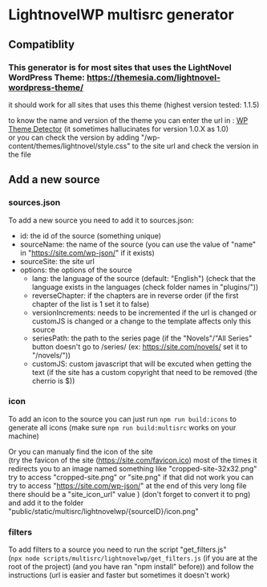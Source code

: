 # LightnovelWP multisrc generator

## Compatiblity

### This generator is for most sites that uses the LightNovel WordPress Theme: https://themesia.com/lightnovel-wordpress-theme/

it should work for all sites that uses this theme (highest version tested: 1.1.5)

to know the name and version of the theme you can enter the url in : [WP Theme Detector](https://www.wpthemedetector.com)
(it sometimes hallucinates for version 1.0.X as 1.0) \
or you can check the version by adding "/wp-content/themes/lightnovel/style.css"
to the site url and check the version in the file

## Add a new source

### sources.json

To add a new source you need to add it to sources.json:

- id: the id of the source (something unique)
- sourceName: the name of the source (you can use the value of "name" in "https://site.com/wp-json/" if it exists)
- sourceSite: the site url
- options: the options of the source
  - lang: the language of the source (default: "English") (check that the language
    exists in the languages (check folder names in "plugins/"))
  - reverseChapter: if the chapters are in reverse order
    (if the first chapter of the list is 1 set it to false)
  - versionIncrements: needs to be incremented if the url is changed or customJS
    is changed or a change to the template affects only this source
  - seriesPath: the path to the series page (if the "Novels"/"All Series" button
    doesn't go to /series/ (ex: https://site.com/novels/ set it to "/novels/"))
  - customJS: custom javascript that will be excuted when getting the text (if
    the site has a custom copyright that need to be removed (the cherrio is $))

### icon

To add an icon to the source you can just run `npm run build:icons` to generate all icons (make sure `npm run build:multisrc` works on your machine)

Or you can manualy find the icon of the site \
(try the favicon of the site (https://site.com/favicon.ico) most of the times it redirects you to an image named something like "cropped-site-32x32.png" try to access "cropped-site.png" or "site.png" if that did not work you can try to access "https://site.com/wp-json/" at the end of this very long file there should be a "site_icon_url" value
) (don't forget to convert it to png)
and add it to the folder "public/static/multisrc/lightnovelwp/{sourceID}/icon.png"

### filters

To add filters to a source you need to run the script "get_filters.js" \
(`npx node scripts/multisrc/lightnovelwp/get_filters.js`
(if you are at the root of the project) (and you have ran "npm install" before))
and follow the instructions (url is easier and faster but sometimes it doesn't work)
